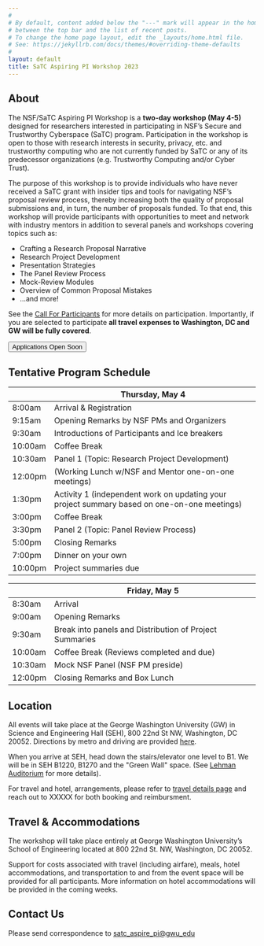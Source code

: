 ```yaml
---
#
# By default, content added below the "---" mark will appear in the home page
# between the top bar and the list of recent posts.
# To change the home page layout, edit the _layouts/home.html file.
# See: https://jekyllrb.com/docs/themes/#overriding-theme-defaults
#
layout: default
title: SaTC Aspiring PI Workshop 2023 
---
```




## About

The NSF/SaTC Aspiring PI Workshop is a **two-day workshop (May 4-5)** designed for researchers interested in participating in NSF’s Secure and Trustworthy Cyberspace (SaTC) program. Participation in the workshop is open to those with research interests in security, privacy, etc. and trustworthy computing who are not currently funded by SaTC or any of its predecessor organizations (e.g. Trustworthy Computing and/or Cyber Trust). 

The purpose of this workshop is to provide individuals who have never received a SaTC grant with insider tips and tools for navigating NSF’s proposal review process, thereby increasing both the quality of proposal submissions and, in turn, the number of proposals funded. To that end, this workshop will provide participants with opportunities to meet and network with industry mentors in addition to several panels and workshops covering topics such as: 
  * Crafting a Research Proposal Narrative
  * Research Project Development
  * Presentation Strategies
  * The Panel Review Process 
  * Mock-Review Modules 
  * Overview of Common Proposal Mistakes
  * …and more! 


See the [Call For Participants](/cfp) for more details on participation. Importantly, if you are selected to participate **all travel expenses to Washington, DC and GW will be fully covered**.

<div class="reg-link">
<a href="">
<button>Applications Open Soon</button>
</a>
</div>



## Tentative Program Schedule


|         | Thursday, May 4                                                                                |
|---------|---------------------------------------------------------------------------------------------|
| 8:00am  | Arrival & Registration                                                                      |
| 9:15am  | Opening Remarks by NSF PMs and Organizers                                                   |
| 9:30am  | Introductions of Participants and Ice breakers                                              |
| 10:00am | Coffee Break                                                                                |
| 10:30am | Panel 1 (Topic: Research Project Development)                                               |
| 12:00pm | (Working Lunch w/NSF and Mentor one-on-one meetings)                                        |
| 1:30pm  | Activity 1 (independent work on updating your project summary based on one-on-one meetings) |
| 3:00pm  | Coffee Break                                                                                |
| 3:30pm  | Panel 2 (Topic: Panel Review Process)                                                       |
| 5:00pm  | Closing Remarks                                                                             |
| 7:00pm  | Dinner on your own                                                                          |
| 10:00pm | Project summaries due                                                                       |



|         | Friday, May 5                                           |
|---------|---------------------------------------------------------|
| 8:30am  | Arrival                                                 |
| 9:00am  | Opening Remarks                                         |
| 9:30am  | Break into panels and Distribution of Project Summaries |
| 10:00am | Coffee Break (Reviews completed and due)                |
| 10:30am | Mock NSF Panel (NSF PM preside)                         |
| 12:00pm | Closing Remarks and Box Lunch                           |


  

## Location

All events will take place at the George Washington University (GW) in Science and Engineering Hall (SEH), 800 22nd St NW, Washington, DC 20052. Directions by metro and driving are provided [here](https://www.seas.gwu.edu/directions-campus).

When you arrive at SEH, head down the stairs/elevator one level to B1. We will be in SEH B1220, B1270 and the "Green Wall" space. (See [Lehman Auditorium](https://seascf.seas.gwu.edu/lehman-auditorium) for more details).

For travel and hotel, arrangements, please refer to [travel details page](/travel) and reach out to XXXXX for both booking and reimbursment.


## Travel & Accommodations 
The workshop will take place entirely at George Washington University’s School of Engineering located at 800 22nd St. NW, Washington, DC 20052. 

Support for costs associated with travel (including airfare), meals, hotel accommodations, and transportation to and from the event space will be provided for all participants. More information on hotel accommodations will be provided in the coming weeks. 


## Contact Us

Please send correspondence to [satc_aspire_pi@gwu_edu](mailto:satc_aspire_pi@gwu.edu)
